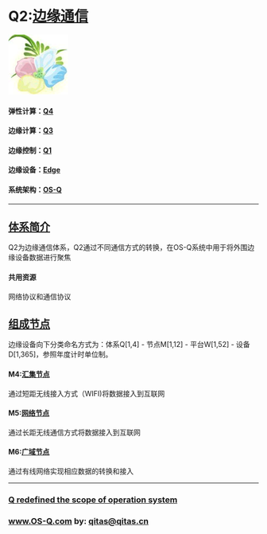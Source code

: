 ﻿# Q2:[边缘通信](https://github.com/OS-Q/Q2) 

[![sites](OS-Q/OS-Q.png)](http://www.OS-Q.com)

#### 弹性计算：[Q4](https://github.com/OS-Q/Q4)

#### 边缘计算：[Q3](https://github.com/OS-Q/Q3)

#### 边缘控制：[Q1](https://github.com/OS-Q/Q1)

#### 边缘设备：[Edge](https://github.com/OS-Q/Edge-Q)

#### 系统架构：[OS-Q](https://github.com/OS-Q/OS-Q)

---

## [体系简介](https://github.com/OS-Q/Q2/wiki) 

Q2为边缘通信体系，Q2通过不同通信方式的转换，在OS-Q系统中用于将外围边缘设备数据进行聚焦

#### 共用资源

网络协议和通信协议


## [组成节点](https://github.com/OS-Q/Q2/wiki/index)  

边缘设备向下分类命名方式为：体系Q[1,4] - 节点M[1,12] - 平台W[1,52] - 设备D[1,365]，参照年度计时单位制。

#### M4:[汇集节点](https://github.com/OS-Q/M4)

通过短距无线接入方式（WIFI)将数据接入到互联网

#### M5:[网络节点](https://github.com/OS-Q/M5)

通过长距无线通信方式将数据接入到互联网

#### M6:[广域节点](https://github.com/OS-Q/M6)

通过有线网络实现相应数据的转换和接入



---

###  [Q redefined the scope of operation system](https://github.com/OS-Q/OS-Q) 

###  www.OS-Q.com   by:   qitas@qitas.cn